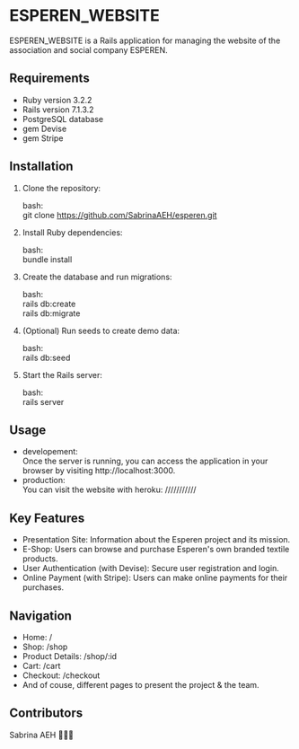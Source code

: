# ESPEREN_WEBSITE

ESPEREN_WEBSITE is a Rails application for managing the website of the association and social company ESPEREN.

## Requirements

- Ruby version 3.2.2
- Rails version 7.1.3.2
- PostgreSQL database
- gem Devise
- gem Stripe

## Installation

1. Clone the repository:

   bash:  
   git clone https://github.com/SabrinaAEH/esperen.git

2. Install Ruby dependencies:

   bash:  
   bundle install

3. Create the database and run migrations:

   bash:  
   rails db:create  
   rails db:migrate

4. (Optional) Run seeds to create demo data:

   bash:  
   rails db:seed

5. Start the Rails server:

   bash:  
   rails server

## Usage

- developement:  
  Once the server is running, you can access the application in your browser by visiting http://localhost:3000.
- production:  
  You can visit the website with heroku: ///////////

## Key Features

- Presentation Site: Information about the Esperen project and its mission.
- E-Shop: Users can browse and purchase Esperen's own branded textile products.
- User Authentication (with Devise): Secure user registration and login.
- Online Payment (with Stripe): Users can make online payments for their purchases.

## Navigation

- Home: /
- Shop: /shop
- Product Details: /shop/:id
- Cart: /cart
- Checkout: /checkout
- And of couse, different pages to present the project & the team.

## Contributors

Sabrina AEH 👩🏻‍💻
